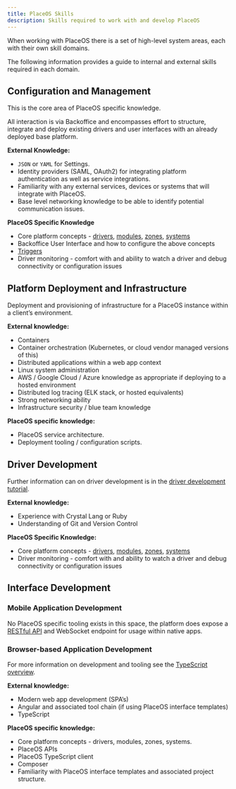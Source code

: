 ```yaml
---
title: PlaceOS Skills
description: Skills required to work with and develop PlaceOS
---
```


When working with PlaceOS there is a set of high-level system areas, each with their own skill domains. 

The following information provides a guide to internal and external skills required in each domain.

## Configuration and Management

This is the core area of PlaceOS specific knowledge. 

All interaction is via Backoffice and encompasses effort to structure, integrate and deploy existing drivers and user interfaces with an already deployed base platform.

**External Knowledge:**
* `JSON` or `YAML` for Settings.
* Identity providers (SAML, OAuth2) for integrating platform authentication as well as service integrations.
* Familiarity with any external services, devices or systems that will integrate with PlaceOS. 
* Base level networking knowledge to be able to identify potential communication issues.

**PlaceOS Specific Knowledge**
* Core platform concepts - [drivers](../overview/drivers.md), [modules](../overview/modules.md), [zones](../overview/zones.md), [systems](../overview/systems.md)
* Backoffice User Interface and how to configure the above concepts
* [Triggers](../overview/triggers.md)
* Driver monitoring - comfort with and ability to watch a driver and debug connectivity or configuration issues

## Platform Deployment and Infrastructure

Deployment and provisioning of infrastructure for a PlaceOS instance within a client’s environment.

**External knowledge:**
* Containers
* Container orchestration (Kubernetes, or cloud vendor managed versions of this)
* Distributed applications within a web app context
* Linux system administration
* AWS / Google Cloud / Azure knowledge as appropriate if deploying to a hosted environment
* Distributed log tracing (ELK stack, or hosted equivalents)
* Strong networking ability
* Infrastructure security / blue team knowledge

**PlaceOS specific knowledge:**
* PlaceOS service architecture.
* Deployment tooling / configuration scripts.

## Driver Development

Further information can on driver development is in the [driver development tutorial](../tutorial/backend/write-a-driver.md).

**External knowledge:**
* Experience with Crystal Lang or Ruby
* Understanding of Git and Version Control

**PlaceOS Specific Knowledge:**
* Core platform concepts - [drivers](../overview/drivers.md), [modules](../overview/modules.md), [zones](../overview/zones.md), [systems](../overview/systems.md)
* Driver monitoring - comfort with and ability to watch a driver and debug connectivity or configuration issues

## Interface Development

### Mobile Application Development

No PlaceOS specific tooling exists in this space, the platform does expose a [RESTful API](api.md) and WebSocket endpoint for usage within native apps.

### Browser-based Application Development

For more information on development and tooling see the [TypeScript overview](../overview/Languages/typescript.md).

**External knowledge:**
* Modern web app development (SPA’s)
* Angular and associated tool chain (if using PlaceOS interface templates)
* TypeScript

**PlaceOS specific knowledge:**
* Core platform concepts - drivers, modules, zones, systems.
* PlaceOS APIs
* PlaceOS TypeScript client
* Composer
* Familiarity with PlaceOS interface templates and associated project structure.
